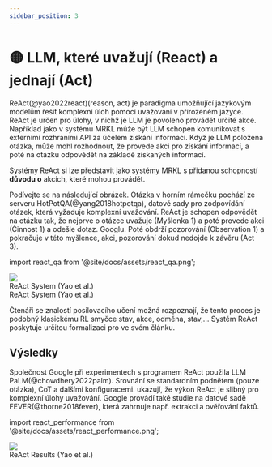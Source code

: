 ```yaml
---
sidebar_position: 3
---
```


# 🟡 LLM, které uvažují (React) a jednají (Act)

ReAct(@yao2022react)(reason, act) je paradigma umožňující jazykovým modelům řešit komplexní 
úloh pomocí uvažování v přirozeném jazyce. ReAct je určen pro úlohy, v nichž je LLM 
je povoleno provádět určité akce. Například jako v systému MRKL může být LLM schopen 
komunikovat s externími rozhraními API za účelem získání informací. Když je LLM položena otázka, může
mohl rozhodnout, že provede akci pro získání informací, a poté na otázku odpovědět
na základě získaných informací.

Systémy ReAct si lze představit jako systémy MRKL s přidanou schopností **důvodu
o** akcích, které mohou provádět.

Podívejte se na následující obrázek. Otázka v horním rámečku pochází ze serveru HotPotQA(@yang2018hotpotqa),
datové sady pro zodpovídání otázek, která vyžaduje komplexní uvažování. ReAct je schopen odpovědět na otázku tak, že
nejprve o otázce uvažuje (Myšlenka 1) a poté provede akci (Činnost 1) a odešle dotaz. 
Googlu. Poté obdrží pozorování (Observation 1) a pokračuje v této myšlence, akci, pozorování
dokud nedojde k závěru (Act 3). 


import react_qa from '@site/docs/assets/react_qa.png';

<div style={{textAlign: 'center'}}>
  <img src={react_qa} style={{width: "500px"}} />
</div>

<div style={{textAlign: 'center'}}>
ReAct System (Yao et al.)
</div>

<div style={{textAlign: 'center'}}>
ReAct System (Yao et al.)
</div>

Čtenáři se znalostí posilovacího učení možná rozpoznají, že tento proces je podobný klasickému
RL smyčce stav, akce, odměna, stav,... Systém ReAct poskytuje určitou formalizaci pro 
ve svém článku.


## Výsledky

Společnost Google při experimentech s programem ReAct použila LLM PaLM(@chowdhery2022palm). 
Srovnání se standardním podnětem (pouze otázka), CoT a dalšími konfiguracemi.
ukazují, že výkon ReAct je slibný pro komplexní úlohy uvažování. Google 
provádí také studie na datové sadě FEVER(@thorne2018fever), která zahrnuje např.
extrakci a ověřování faktů. 

import react_performance from '@site/docs/assets/react_performance.png';

<div style={{textAlign: 'center'}}>
  <img src={react_performance} style={{width: "500px"}} />
</div>

<div style={{textAlign: 'center'}}>
ReAct Results (Yao et al.)
</div>